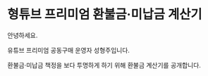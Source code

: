 # 형튜브 프리미엄 환불금·미납금 계산기

안녕하세요.

유튜브 프리미엄 공동구매 운영자 성형주입니다.

환불금·미납금 책정을 보다 투명하게 하기 위해 환불금 계산기를 공개합니다.
